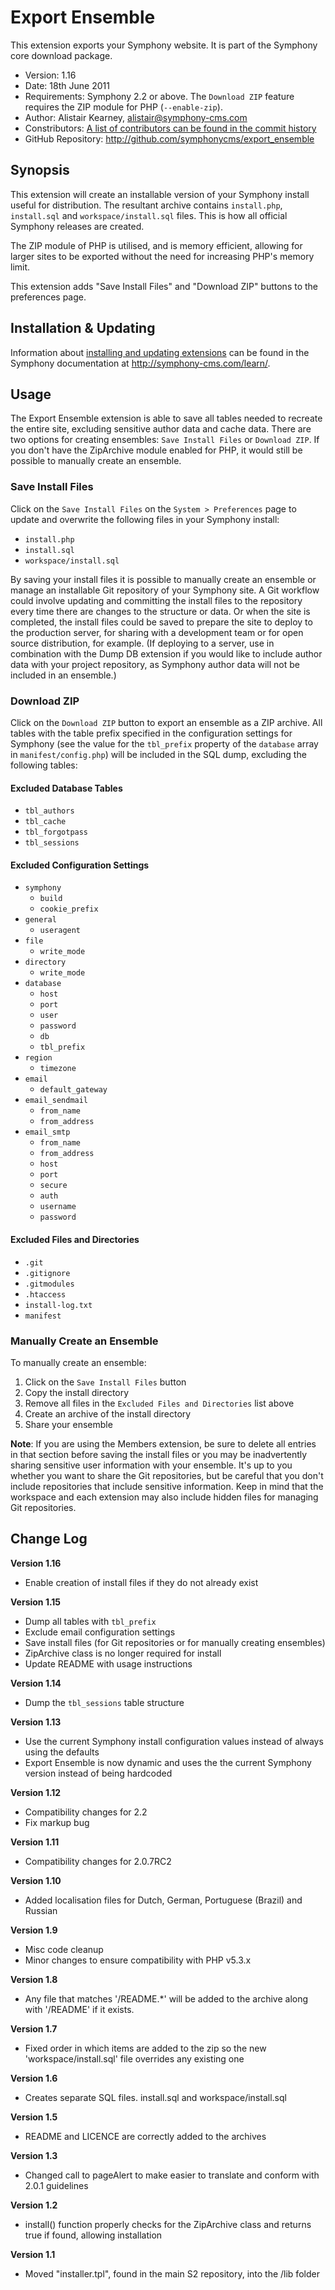 # Export Ensemble #

This extension exports your Symphony website.
It is part of the Symphony core download package.

- Version: 1.16
- Date: 18th June 2011
- Requirements: Symphony 2.2 or above. The `Download ZIP` feature requires the ZIP module for PHP (`--enable-zip`).
- Author: Alistair Kearney, alistair@symphony-cms.com
- Constributors: [A list of contributors can be found in the commit history](http://github.com/symphonycms/export_ensemble/commits/master)
- GitHub Repository: <http://github.com/symphonycms/export_ensemble>

## Synopsis

This extension will create an installable version of your Symphony install useful for distribution. The resultant archive contains `install.php`, `install.sql` and `workspace/install.sql` files. This is how all official Symphony releases are created.

The ZIP module of PHP is utilised, and is memory efficient, allowing for larger sites to be exported without the need for increasing PHP's memory limit.

This extension adds "Save Install Files" and "Download ZIP" buttons to the preferences page.

## Installation & Updating

Information about [installing and updating extensions](http://symphony-cms.com/learn/tasks/view/install-an-extension/) can be found in the Symphony documentation at <http://symphony-cms.com/learn/>.

## Usage

The Export Ensemble extension is able to save all tables needed to recreate the entire site, excluding sensitive author data and cache data. There are two options for creating ensembles: `Save Install Files` or `Download ZIP`. If you don't have the ZipArchive module enabled for PHP, it would still be possible to manually create an ensemble. 

### Save Install Files

Click on the `Save Install Files` on the `System > Preferences` page to update and overwrite the following files in your Symphony install:

- `install.php`
- `install.sql`
- `workspace/install.sql`

By saving your install files it is possible to manually create an ensemble or manage an installable Git repository of your Symphony site. A Git workflow could involve updating and committing the install files to the repository every time there are changes to the structure or data. Or when the site is completed, the install files could be saved to prepare the site to deploy to the production server, for sharing with a development team or for open source distribution, for example. (If deploying to a server, use in combination with the Dump DB extension if you would like to include author data with your project repository, as Symphony author data will not be included in an ensemble.)

### Download ZIP

Click on the `Download ZIP` button to export an ensemble as a ZIP archive. All tables with the table prefix specified in the configuration settings for Symphony (see the value for the `tbl_prefix` property of the `database` array in `manifest/config.php`) will be included in the SQL dump, excluding the following tables:

#### Excluded Database Tables

- `tbl_authors`
- `tbl_cache`
- `tbl_forgotpass`
- `tbl_sessions`

#### Excluded Configuration Settings

- `symphony`
	- `build`
	- `cookie_prefix`
- `general`
	- `useragent`
- `file`
	- `write_mode`
- `directory`
	- `write_mode`
- `database`
	- `host`
	- `port`
	- `user`
	- `password`
	- `db`
	- `tbl_prefix`
- `region`
	- `timezone`
- `email`
	- `default_gateway`
- `email_sendmail`
	- `from_name`
	- `from_address`
- `email_smtp`
	- `from_name`
	- `from_address`
	- `host`
	- `port`
	- `secure`
	- `auth`
	- `username`
	- `password`

#### Excluded Files and Directories

- `.git`
- `.gitignore`
- `.gitmodules`
- `.htaccess`
- `install-log.txt`
- `manifest`

### Manually Create an Ensemble

To manually create an ensemble: 

1. Click on the `Save Install Files` button
2. Copy the install directory
3. Remove all files in the `Excluded Files and Directories` list above
4. Create an archive of the install directory
5. Share your ensemble

**Note**: If you are using the Members extension, be sure to delete all entries in that section before saving the install files or you may be inadvertently sharing sensitive user information with your ensemble. It's up to you whether you want to share the Git repositories, but be careful that you don't include repositories that include sensitive information. Keep in mind that the workspace and each extension may also include hidden files for managing Git repositories.

## Change Log

**Version 1.16**

- Enable creation of install files if they do not already exist

**Version 1.15**

- Dump all tables with `tbl_prefix`
- Exclude email configuration settings
- Save install files (for Git repositories or for manually creating ensembles)
- ZipArchive class is no longer required for install
- Update README with usage instructions

**Version 1.14**

- Dump the `tbl_sessions` table structure

**Version 1.13**

- Use the current Symphony install configuration values instead of always using the defaults
- Export Ensemble is now dynamic and uses the the current Symphony version instead of being hardcoded

**Version 1.12**

- Compatibility changes for 2.2
- Fix markup bug

**Version 1.11**

- Compatibility changes for 2.0.7RC2

**Version 1.10**

- Added localisation files for Dutch, German, Portuguese (Brazil) and Russian

**Version 1.9**

- Misc code cleanup
- Minor changes to ensure compatibility with PHP v5.3.x

**Version 1.8**

- Any file that matches '/README.*' will be added to the archive along with '/README' if it exists.

**Version 1.7**

- Fixed order in which items are added to the zip so the new 'workspace/install.sql' file overrides any existing one

**Version 1.6**

- Creates separate SQL files. install.sql and workspace/install.sql

**Version 1.5**

- README and LICENCE are correctly added to the archives

**Version 1.3**

- Changed call to pageAlert to make easier to translate and conform with 2.0.1 guidelines

**Version 1.2**

- install() function properly checks for the ZipArchive class and returns true if found, allowing installation

**Version 1.1**

- Moved "installer.tpl", found in the main S2 repository, into the /lib folder
